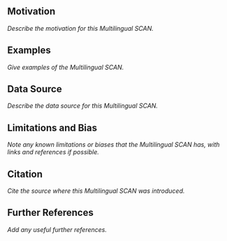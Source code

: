 ## Motivation
*Describe the motivation for this Multilingual SCAN.*

## Examples
*Give examples of the Multilingual SCAN.*

## Data Source
*Describe the data source for this Multilingual SCAN.*

## Limitations and Bias
*Note any known limitations or biases that the Multilingual SCAN has, with links and references if possible.*

## Citation
*Cite the source where this Multilingual SCAN was introduced.*

## Further References
*Add any useful further references.*